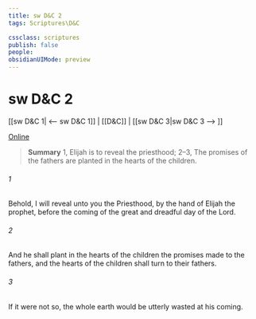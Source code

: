 ```yaml
---
title: sw D&C 2
tags: Scriptures\D&C

cssclass: scriptures
publish: false
people:
obsidianUIMode: preview
---
```


# sw D&C 2
[[sw D&C 1| <-- sw D&C 1]] | [[D&C]] | [[sw D&C 3|sw D&C 3 --> ]]

[Online](https://churchofjesuschrist.org/study/scriptures/dc-testament/dc/2?lang=eng)

> __Summary__
1, Elijah is to reveal the priesthood; 2–3, The promises of the fathers are planted in the hearts of the children.

###### 1 
Behold, I will reveal unto you the Priesthood, by the hand of Elijah the prophet, before the coming of the great and dreadful day of the Lord.

###### 2 
And he shall plant in the hearts of the children the promises made to the fathers, and the hearts of the children shall turn to their fathers.

###### 3 
If it were not so, the whole earth would be utterly wasted at his coming.

